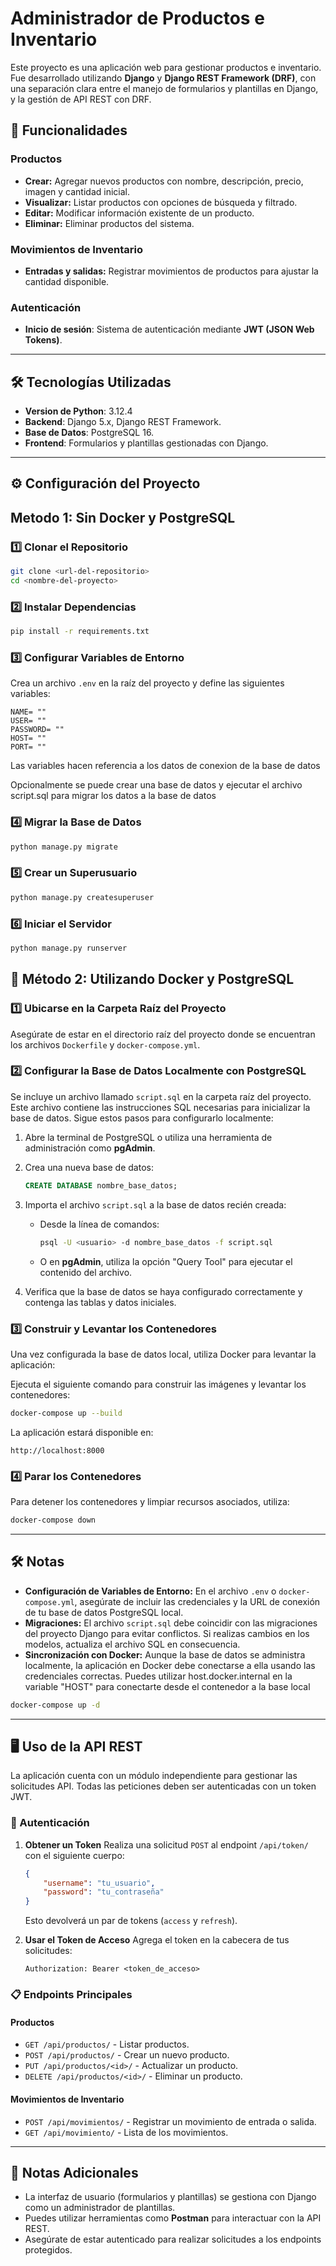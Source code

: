 # Administrador de Productos e Inventario

Este proyecto es una aplicación web para gestionar productos e inventario. Fue desarrollado utilizando **Django** y **Django REST Framework (DRF)**, con una separación clara entre el manejo de formularios y plantillas en Django, y la gestión de API REST con DRF.

## 🚀 Funcionalidades

### Productos
- **Crear:** Agregar nuevos productos con nombre, descripción, precio, imagen y cantidad inicial.
- **Visualizar:** Listar productos con opciones de búsqueda y filtrado.
- **Editar:** Modificar información existente de un producto.
- **Eliminar:** Eliminar productos del sistema.

### Movimientos de Inventario
- **Entradas y salidas:** Registrar movimientos de productos para ajustar la cantidad disponible.

### Autenticación
- **Inicio de sesión**: Sistema de autenticación mediante **JWT (JSON Web Tokens)**.

---

## 🛠️ Tecnologías Utilizadas
- **Version de Python**: 3.12.4
- **Backend**: Django 5.x, Django REST Framework.
- **Base de Datos**: PostgreSQL 16.
- **Frontend**: Formularios y plantillas gestionadas con Django.

---

## ⚙️ Configuración del Proyecto

## Metodo 1: Sin Docker y PostgreSQL

### 1️⃣ Clonar el Repositorio
```bash
git clone <url-del-repositorio>
cd <nombre-del-proyecto>
```

### 2️⃣ Instalar Dependencias
```bash
pip install -r requirements.txt
```

### 3️⃣ Configurar Variables de Entorno
Crea un archivo `.env` en la raíz del proyecto y define las siguientes variables:
```env
NAME= ""
USER= ""
PASSWORD= ""
HOST= ""
PORT= ""
```
Las variables hacen referencia a los datos de conexion de la base de datos

Opcionalmente se puede crear una base de datos y ejecutar el archivo script.sql para migrar los datos a la base de datos
### 4️⃣ Migrar la Base de Datos
```bash
python manage.py migrate
```

### 5️⃣ Crear un Superusuario
```bash
python manage.py createsuperuser
```

### 6️⃣ Iniciar el Servidor
```bash
python manage.py runserver
```
## 🐳 Método 2: Utilizando Docker y PostgreSQL

### 1️⃣ Ubicarse en la Carpeta Raíz del Proyecto
Asegúrate de estar en el directorio raíz del proyecto donde se encuentran los archivos `Dockerfile` y `docker-compose.yml`.

### 2️⃣ Configurar la Base de Datos Localmente con PostgreSQL
Se incluye un archivo llamado `script.sql` en la carpeta raíz del proyecto. Este archivo contiene las instrucciones SQL necesarias para inicializar la base de datos. Sigue estos pasos para configurarlo localmente:

1. Abre la terminal de PostgreSQL o utiliza una herramienta de administración como **pgAdmin**.
2. Crea una nueva base de datos:
   ```sql
   CREATE DATABASE nombre_base_datos;
   ```
3. Importa el archivo `script.sql` a la base de datos recién creada:
   - Desde la línea de comandos:
     ```bash
     psql -U <usuario> -d nombre_base_datos -f script.sql
     ```
   - O en **pgAdmin**, utiliza la opción "Query Tool" para ejecutar el contenido del archivo.

4. Verifica que la base de datos se haya configurado correctamente y contenga las tablas y datos iniciales.

### 3️⃣ Construir y Levantar los Contenedores
Una vez configurada la base de datos local, utiliza Docker para levantar la aplicación:

Ejecuta el siguiente comando para construir las imágenes y levantar los contenedores:
   ```bash
   docker-compose up --build
   ```

La aplicación estará disponible en:
   ```
   http://localhost:8000
   ```

### 4️⃣ Parar los Contenedores
Para detener los contenedores y limpiar recursos asociados, utiliza:
```bash
docker-compose down
```

---

## 🛠️ Notas

- **Configuración de Variables de Entorno:** En el archivo `.env` o `docker-compose.yml`, asegúrate de incluir las credenciales y la URL de conexión de tu base de datos PostgreSQL local.
- **Migraciones:** El archivo `script.sql` debe coincidir con las migraciones del proyecto Django para evitar conflictos. Si realizas cambios en los modelos, actualiza el archivo SQL en consecuencia.
- **Sincronización con Docker:** Aunque la base de datos se administra localmente, la aplicación en Docker debe conectarse a ella usando las credenciales correctas. Puedes utilizar host.docker.internal en la variable "HOST" para conectarte desde el contenedor a la base local
```bash
docker-compose up -d
```


---

## 🖥️ Uso de la API REST

La aplicación cuenta con un módulo independiente para gestionar las solicitudes API. Todas las peticiones deben ser autenticadas con un token JWT.

### 🔐 Autenticación

1. **Obtener un Token**
   Realiza una solicitud `POST` al endpoint `/api/token/` con el siguiente cuerpo:
   ```json
   {
       "username": "tu_usuario",
       "password": "tu_contraseña"
   }
   ```
   Esto devolverá un par de tokens (`access` y `refresh`).

2. **Usar el Token de Acceso**
   Agrega el token en la cabecera de tus solicitudes:
   ```http
   Authorization: Bearer <token_de_acceso>
   ```

### 📋 Endpoints Principales

#### Productos
- `GET /api/productos/` - Listar productos.
- `POST /api/productos/` - Crear un nuevo producto.
- `PUT /api/productos/<id>/` - Actualizar un producto.
- `DELETE /api/productos/<id>/` - Eliminar un producto.

#### Movimientos de Inventario
- `POST /api/movimientos/` - Registrar un movimiento de entrada o salida.
- `GET /api/movimiento/` - Lista de los movimientos.
---

## 🔧 Notas Adicionales

- La interfaz de usuario (formularios y plantillas) se gestiona con Django como un administrador de plantillas.
- Puedes utilizar herramientas como **Postman** para interactuar con la API REST.
- Asegúrate de estar autenticado para realizar solicitudes a los endpoints protegidos.
